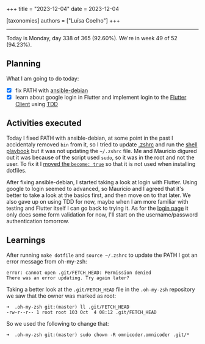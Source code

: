 +++
title = "2023-12-04"
date = 2023-12-04

[taxonomies]
authors = ["Luísa Coelho"]
+++

---

Today is Monday, day 338 of 365 (92.60%). We're in week 49 of 52 (94.23%).

## Planning

What I am going to do today:

- [x] fix PATH with [ansible-debian](https://github.com/OmnicodeSolutions/ansible-debian)
- [x] learn about google login in Flutter and implement login to the [Flutter Client](https://github.com/OmnicodeSolutions/luisa_drf_flutter_client) using [TDD](https://en.wikipedia.org/wiki/Test-driven_development#:~:text=Test%2Ddriven%20development%20(TDD),software%20against%20all%20test%20cases.)

## Activities executed

Today I fixed PATH with ansible-debian, at some point in the past I accidentaly removed `bin` from it, so I tried to update [.zshrc](https://github.com/OmnicodeSolutions/ansible-debian/blob/main/playbooks/dotfiles/.zshrc) and run the [shell playbook](https://github.com/OmnicodeSolutions/ansible-debian/blob/main/playbooks/shell.yaml) but it was not updating the `~/.zshrc` file. Me and Mauricio digured out it was because of the script used `sudo`, so it was in the root and not the user. To fix it I [moved the `become: true`](https://github.com/OmnicodeSolutions/ansible-debian/commit/312c6ca5fa525c1d3bee2cffc4010a0e808206f4) so that it is not used when installing dotfiles.

After fixing ansible-debian, I started taking a look at login with Flutter. Using google to login seemed to advanced, so Mauricio and I agreed that it's better to take a look at the basics first, and then move on to that later. We also gave up on using TDD for now, maybe when I am more familiar with testing and Flutter itself I can go back to trying it. As for the [login page](https://github.com/OmnicodeSolutions/luisa_drf_flutter_client/blob/login/lib/login.dart) it only does some form validation for now, I'll start on the username/password authentication tomorrow.

## Learnings

After running `make dotfile` and `source ~/.zshrc` to update the PATH I got an error message from oh-my-zsh:

```
error: cannot open .git/FETCH_HEAD: Permission denied
There was an error updating. Try again later?
```

Taking a better look at the `.git/FETCH_HEAD` file in the `.oh-my-zsh` repository we saw that the owner was marked as root:

```
➜  .oh-my-zsh git:(master) ll .git/FETCH_HEAD
-rw-r--r-- 1 root root 103 Oct  4 08:12 .git/FETCH_HEAD
```

So we used the following to change that:

```
➜  .oh-my-zsh git:(master) sudo chown -R omnicoder.omnicoder .git/*
```
